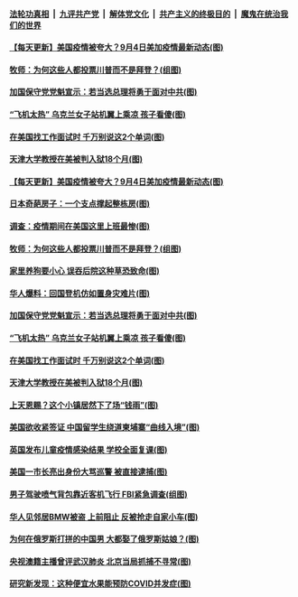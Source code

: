 ####  [法轮功真相](../../../../basic/blob/master/README.md?t=09042102) &nbsp;|&nbsp; [九评共产党](../../../../9ping.md/blob/master/README.md?t=09042102) &nbsp;|&nbsp; [解体党文化](../../../../jtdwh.md/blob/master/README.md?t=09042102)  &nbsp;|&nbsp; [共产主义的终极目的](../../../../gczydzjmd.md/blob/master/README.md?t=09042102) &nbsp;|&nbsp; [魔鬼在统治我们的世界](../../../../mgztzwmdsj.md/blob/master/README.md?t=09042102) 

#### [【每天更新】美国疫情被夸大？9月4日美加疫情最新动态(图)](../pages/p3/944892.md?t=09042102) 

#### [牧师：为何这些人都投票川普而不是拜登？(组图)](../pages/p3/945115.md?t=09042102) 

#### [加国保守党党魁宣示：若当选总理将勇于面对中共(图)](../pages/p3/945076.md?t=09042102) 

#### [“飞机太热” 乌克兰女子站机翼上乘凉 孩子看傻(图)](../pages/p3/945070.md?t=09042102) 

#### [在美国找工作面试时 千万别说这2个单词(图)](../pages/p3/945065.md?t=09042102) 

#### [天津大学教授在美被判入狱18个月(图)](../pages/p3/944990.md?t=09042102) 

#### [【每天更新】美国疫情被夸大？9月4日美加疫情最新动态(图)](../pages/p3/944892.md?t=09042102) 

#### [日本奇葩房子：一个支点撑起整栋房(图)](../pages/p3/945154.md?t=09042102) 

#### [调查：疫情期间在美国这里上班最惨(图)](../pages/p3/945150.md?t=09042102) 

#### [牧师：为何这些人都投票川普而不是拜登？(组图)](../pages/p3/945115.md?t=09042102) 

#### [家里养狗要小心 误吞后院这种草恐致命(图)](../pages/p3/945104.md?t=09042102) 

#### [华人爆料：回国登机仿如置身灾难片(图)](../pages/p3/945082.md?t=09042102) 

#### [加国保守党党魁宣示：若当选总理将勇于面对中共(图)](../pages/p3/945076.md?t=09042102) 

#### [“飞机太热” 乌克兰女子站机翼上乘凉 孩子看傻(图)](../pages/p3/945070.md?t=09042102) 

#### [在美国找工作面试时 千万别说这2个单词(图)](../pages/p3/945065.md?t=09042102) 

#### [天津大学教授在美被判入狱18个月(图)](../pages/p3/944990.md?t=09042102) 

#### [上天恩赐？这个小镇居然下了场“钱雨”(图)](../pages/p3/944980.md?t=09042102) 

#### [美国欲收紧签证 中国留学生绕道柬埔寨“曲线入境”(图)](../pages/p3/944977.md?t=09042102) 

#### [英国发布儿童疫情感染结果 学校全面复课(图)](../pages/p3/944978.md?t=09042102) 

#### [美国一市长亮出身份大骂巡警 被直接逮捕(图)](../pages/p3/944970.md?t=09042102) 

#### [男子驾驶喷气背包靠近客机飞行 FBI紧急调查(组图)](../pages/p3/944943.md?t=09042102) 


#### [华人见邻居BMW被盗 上前阻止 反被抢走自家小车(图)](../pages/p3/944871.md?t=09042102) 

#### [为何在俄罗斯打拼的中国男 大都娶了俄罗斯姑娘？(图)](../pages/p3/944858.md?t=09042102) 

#### [央视澳籍主播曾评武汉肺炎 北京当局抓捕不寻常(图)](../pages/p3/944860.md?t=09042102) 

#### [研究新发现：这种便宜水果能预防COVID并发症(图)](../pages/p3/944844.md?t=09042102) 

